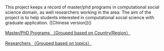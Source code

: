 This project keeps a record of master/phd programs in computational social science domain, as well researchers working in the area. The aim of the project is to help students interested in computational social science with graduate application. ([Chinese version])()


[Master/PhD Programs （Grouped based on Country/Region）](https://github.com/fhbzc/program-computational-social-science/blob/main/programs.md)


[Researchers （Grouped based on topics）](https://github.com/fhbzc/program-computational-social-science/blob/main/professors.md)


